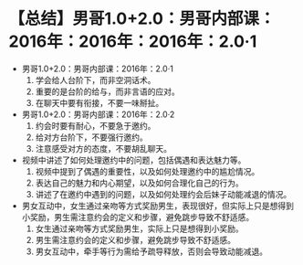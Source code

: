 # 【总结】男哥1.0+2.0：男哥内部课：2016年：2016年：2016年：2.0·1

-   男哥1.0+2.0：男哥内部课：2016年：2.0·1
    1.  学会给人台阶下，而非空洞话术。
    2.  重要的是台阶的给与，而非言语的应对。
    3.  在聊天中要有衔接，不要一味掰扯。
-   男哥1.0+2.0：男哥内部课：2016年：2.0·2
    1.  约会时要有耐心，不要急于邀约。
    2.  给对方台阶下，不要强行邀约。
    3.  注意感受对方的态度，不要胡乱聊天。
-   视频中讲述了如何处理邀约中的问题，包括偶遇和表达魅力等。
    1.  视频中提到了偶遇的重要性，以及如何处理邀约中的尴尬情况。
    2.  表达自己的魅力和内心期望，以及如何合理化自己的行为。
    3.  讲述了在邀约中遇到的问题，以及如何处理约会后妹子动能减退的情况。
-   男女互动中，女生通过亲吻等方式奖励男生，表现很好，但实际上只是想得到小奖励，男生需注意约会的定义和步骤，避免跳步导致不舒适感。
    1.  女生通过亲吻等方式奖励男生，实际上只是想得到小奖励。
    2.  男生需注意约会的定义和步骤，避免跳步导致不舒适感。
    3.  男女互动中，牵手等行为需给予疏导释放，否则会导致动能减退。